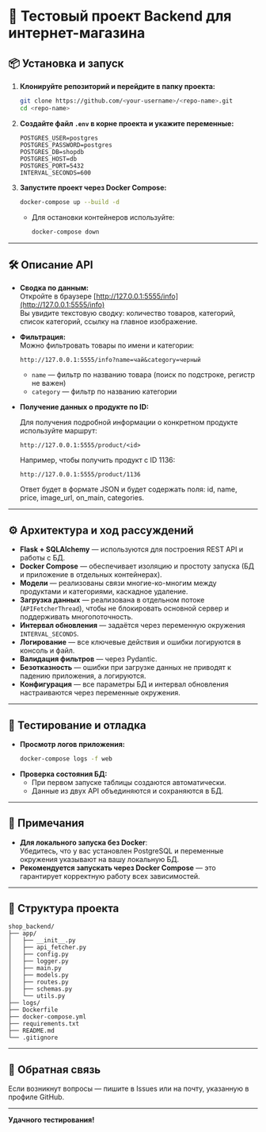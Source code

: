 # 🛒 Тестовый проект Backend для интернет-магазина

## 📦 Установка и запуск

1. **Клонируйте репозиторий и перейдите в папку проекта:**
   ```sh
   git clone https://github.com/<your-username>/<repo-name>.git
   cd <repo-name>
   ```
   <!-- Здесь пользователь получает код проекта -->

2. **Создайте файл `.env` в корне проекта и укажите переменные:**
   ```
   POSTGRES_USER=postgres
   POSTGRES_PASSWORD=postgres
   POSTGRES_DB=shopdb
   POSTGRES_HOST=db
   POSTGRES_PORT=5432
   INTERVAL_SECONDS=600
   ```
   <!-- Эти переменные нужны для подключения к БД и настройки интервала обновления -->

3. **Запустите проект через Docker Compose:**
   ```sh
   docker-compose up --build -d
   ```
   <!-- Проект автоматически создаст таблицы и загрузит данные из API -->
   - Для остановки контейнеров используйте:
     ```sh
     docker-compose down
     ```

---

## 🛠️ Описание API

- **Сводка по данным:**  
  Откройте в браузере [http://127.0.0.1:5555/info](http://127.0.0.1:5555/info)  
  Вы увидите текстовую сводку: количество товаров, категорий, список категорий, ссылку на главное изображение.

- **Фильтрация:**  
  Можно фильтровать товары по имени и категории:
  ```
  http://127.0.0.1:5555/info?name=чай&category=черный
  ```
  - `name` — фильтр по названию товара (поиск по подстроке, регистр не важен)
  - `category` — фильтр по названию категории

- **Получение данных о продукте по ID:**
  
  Для получения подробной информации о конкретном продукте используйте маршрут:
  ```
  http://127.0.0.1:5555/product/<id>
  ```
  Например, чтобы получить продукт с ID 1136:
  ```
  http://127.0.0.1:5555/product/1136
  ```
  Ответ будет в формате JSON и будет содержать поля: id, name, price, image_url, on_main, categories.

---

## ⚙️ Архитектура и ход рассуждений

- **Flask + SQLAlchemy** — используются для построения REST API и работы с БД.
- **Docker Compose** — обеспечивает изоляцию и простоту запуска (БД и приложение в отдельных контейнерах).
- **Модели** — реализованы связи многие-ко-многим между продуктами и категориями, каскадное удаление.
- **Загрузка данных** — реализована в отдельном потоке (`APIFetcherThread`), чтобы не блокировать основной сервер и поддерживать многопоточность.
- **Интервал обновления** — задаётся через переменную окружения `INTERVAL_SECONDS`.
- **Логирование** — все ключевые действия и ошибки логируются в консоль и файл.
- **Валидация фильтров** — через Pydantic.
- **Безотказность** — ошибки при загрузке данных не приводят к падению приложения, а логируются.
- **Конфигурация** — все параметры БД и интервал обновления настраиваются через переменные окружения.

<!-- Здесь объясняется, почему выбраны такие решения и как устроена архитектура -->

---

## 🧪 Тестирование и отладка

- **Просмотр логов приложения:**
  ```sh
  docker-compose logs -f web
  ```
- **Проверка состояния БД:**
  - При первом запуске таблицы создаются автоматически.
  - Данные из двух API объединяются и сохраняются в БД.

---

## 📝 Примечания

- **Для локального запуска без Docker**:  
  Убедитесь, что у вас установлен PostgreSQL и переменные окружения указывают на вашу локальную БД.
- **Рекомендуется запускать через Docker Compose** — это гарантирует корректную работу всех зависимостей.

---

## 📂 Структура проекта

```
shop_backend/
├── app/
│   ├── __init__.py
│   ├── api_fetcher.py
│   ├── config.py
│   ├── logger.py
│   ├── main.py
│   ├── models.py
│   ├── routes.py
│   ├── schemas.py
│   └── utils.py
├── logs/
├── Dockerfile
├── docker-compose.yml
├── requirements.txt
├── README.md
└── .gitignore
```
<!-- Это дерево файлов для быстрой навигации -->

---

## 📣 Обратная связь

Если возникнут вопросы — пишите в Issues или на почту, указанную в профиле GitHub.

---

**Удачного тестирования!**
